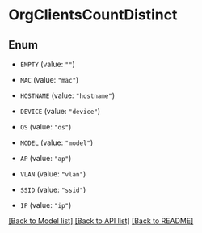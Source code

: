 # OrgClientsCountDistinct

## Enum


* `EMPTY` (value: `""`)

* `MAC` (value: `"mac"`)

* `HOSTNAME` (value: `"hostname"`)

* `DEVICE` (value: `"device"`)

* `OS` (value: `"os"`)

* `MODEL` (value: `"model"`)

* `AP` (value: `"ap"`)

* `VLAN` (value: `"vlan"`)

* `SSID` (value: `"ssid"`)

* `IP` (value: `"ip"`)


[[Back to Model list]](../README.md#documentation-for-models) [[Back to API list]](../README.md#documentation-for-api-endpoints) [[Back to README]](../README.md)


